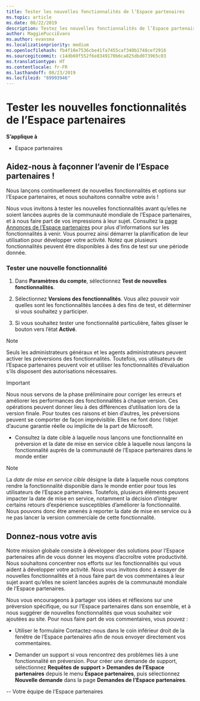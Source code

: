 ```yaml
---
title: Tester les nouvelles fonctionnalités de l’Espace partenaires
ms.topic: article
ms.date: 08/22/2019
description: Testez les nouvelles fonctionnalités de l’Espace partenaires avant leur lancement et dites-nous ce que vous en pensez. Aidez-nous à façonner l’avenir de l’Espace partenaires !
author: MaggiePucciEvans
ms.author: evansma
ms.localizationpriority: medium
ms.openlocfilehash: fb4f10e7536cbe41fa7455caf340b1748cef2916
ms.sourcegitcommit: c14db60f552f6e8349170b6ca825dbd073965c03
ms.translationtype: HT
ms.contentlocale: fr-FR
ms.lasthandoff: 08/23/2019
ms.locfileid: "69993946"
---
```

# <a name="test-drive-new-partner-center-features"></a>Tester les nouvelles fonctionnalités de l’Espace partenaires

**S’applique à**

- Espace partenaires

## <a name="help-shape-the-future-of-partner-center"></a>Aidez-nous à façonner l’avenir de l’Espace partenaires !

Nous lançons continuellement de nouvelles fonctionnalités et options sur l’Espace partenaires, et nous souhaitons connaître votre avis ! 

Nous vous invitons à tester les nouvelles fonctionnalités avant qu’elles ne soient lancées auprès de la communauté mondiale de l’Espace partenaires, et à nous faire part de vos impressions à leur sujet. Consultez la [page Annonces de l’Espace partenaires](https://partnercenter.microsoft.com/pcv/announcements) pour plus d’informations sur les fonctionnalités à venir. Vous pourrez ainsi démarrer la planification de leur utilisation pour développer votre activité. Notez que plusieurs fonctionnalités peuvent être disponibles à des fins de test sur une période donnée.

### <a name="test-drive-a-feature"></a>Tester une nouvelle fonctionnalité

1. Dans **Paramètres du compte**, sélectionnez **Test de nouvelles fonctionnalités**.

2. Sélectionnez **Versions des fonctionnalités**. Vous allez pouvoir voir quelles sont les fonctionnalités lancées à des fins de test, et déterminer si vous souhaitez y participer.

3. Si vous souhaitez tester une fonctionnalité particulière, faites glisser le bouton vers l’état **Activé**. 

> [!NOTE]  
>  Seuls les administrateurs généraux et les agents administrateurs peuvent activer les préversions des fonctionnalités. Toutefois, vos utilisateurs de l’Espace partenaires peuvent voir et utiliser les fonctionnalités d’évaluation s’ils disposent des autorisations nécessaires.

> [!IMPORTANT]  
> Nous nous servons de la phase préliminaire pour corriger les erreurs et améliorer les performances des fonctionnalités à chaque version. Ces opérations peuvent donner lieu à des différences d’utilisation lors de la version finale. Pour toutes ces raisons et bien d’autres, les préversions peuvent se comporter de façon imprévisible. Elles ne font donc l’objet d’aucune garantie réelle ou implicite de la part de Microsoft.

- Consultez la date cible à laquelle nous lançons une fonctionnalité en préversion et la date de mise en service cible à laquelle nous lançons la fonctionnalité auprès de la communauté de l’Espace partenaires dans le monde entier

> [!NOTE]  
>  La *date de mise en service cible* désigne la date à laquelle nous comptons rendre la fonctionnalité disponible dans le monde entier pour tous les utilisateurs de l’Espace partenaires. Toutefois, plusieurs éléments peuvent impacter la date de mise en service, notamment la décision d’intégrer certains retours d’expérience susceptibles d’améliorer la fonctionnalité. Nous pouvons donc être amenés à reporter la date de mise en service ou à ne pas lancer la version commerciale de cette fonctionnalité.  


 
## <a name="tell-us-what-you-think"></a>Donnez-nous votre avis

Notre mission globale consiste à développer des solutions pour l’Espace partenaires afin de vous donner les moyens d’accroître votre productivité. Nous souhaitons concentrer nos efforts sur les fonctionnalités qui vous aident à développer votre activité. Nous vous invitons donc à essayer de nouvelles fonctionnalités et à nous faire part de vos commentaires à leur sujet avant qu’elles ne soient lancées auprès de la communauté mondiale de l’Espace partenaires. 

Nous vous encourageons à partager vos idées et réflexions sur une préversion spécifique, ou sur l’Espace partenaires dans son ensemble, et à nous suggérer de nouvelles fonctionnalités que vous souhaitez voir ajoutées au site. Pour nous faire part de vos commentaires, vous pouvez :  

-   Utiliser le formulaire Contactez-nous dans le coin inférieur droit de la fenêtre de l’Espace partenaires afin de nous envoyer directement vos commentaires. 

-   Demander un support si vous rencontrez des problèmes liés à une fonctionnalité en préversion. Pour créer une demande de support, sélectionnez **Requêtes de support > Demandes de l’Espace partenaires** depuis le menu **Espace partenaires**, puis sélectionnez **Nouvelle demande** dans la page **Demandes de l’Espace partenaires**.



-- Votre équipe de l’Espace partenaires

